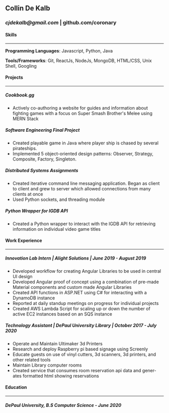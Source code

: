 ## Collin De Kalb
### _cjdekalb@gmail.com_ | github.com/coronary

#### Skills
---
 **Programming Languages**: Javascript, Python, Java
 
 **Tools/Frameworks**: Git, ReactJs, NodeJs, MongoDB, HTML/CSS, Unix Shell, Googling

#### Projects
---
##### Cookbook.gg 
- Actively co-authoring a website for guides and information about fighting games with a focus on Super Smash Brother's Melee using MERN Stack
##### Software Engineering Final Project
- Created playable game in Java where player ship is chased by several
pirateships.
- Implemented 5 object-oriented design patterns: Observer, Strategy,
Composite, Factory, Singleton. 

##### Distributed Systems Assignments
- Created iterative command line messaging application. Began as client to client and grew to server which allowed connections from many clients at once 
- Used Python sockets, and threading module
##### Python Wrapper for IGDB API
- Created a Python wrapper to interact with the IGDB API for retrieving
information on individual video game titles
#### Work Experience
---
##### Innovation Lab Intern | _Alight Solutions_ | _June 2019 - August 2019_
- Developed workflow for creating Angular Libraries to be used in central
UI design
- Developed Angular proof of concept using a combination of pre-made
Material components and custom made Angular Libraries
- Created API functions in ASP.NET using C# for interacting with a DynamoDB
instance
- Reported at daily standup meetings on progress for individual projects
- Created AWS Lambda Script for scaling up or down the number of
active EC2 instances based on an SQS instance

##### Technology Assistant | _DePaul University Library_ | _October 2017 - July 2020_ 
- Operate and Maintain Ultimaker 3d Printers
- Research and deploy Raspberry pi based signage using Screenly
- Educate guests on use of vinyl cutters, 3d scanners, 3d printers, and
other related tools
- Maintain Library computer rooms
- Created service that consumes room reservation api data and gener-
ates formatted html showing reservations 
#### Education
---
##### DePaul University, B.S Computer Science - June 2020
